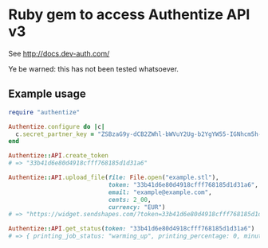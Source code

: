 Ruby gem to access Authentize API v3
====================================

See http://docs.dev-auth.com/

Ye be warned: this has not been tested whatsoever.

Example usage
-------------

```rb
require "authentize"

Authentize.configure do |c|
  c.secret_partner_key = "ZSBzaG9y-dCB2ZWhl-bWVuY2Ug-b2YgYW55-IGNhcm5h-bCB=="
end

Authentize::API.create_token
# => "33b41d6e80d4918cfff768185d1d31a6"

Authentize::API.upload_file(file: File.open("example.stl"),
                            token: "33b41d6e80d4918cfff768185d1d31a6",
                            email: "example@example.com",
                            cents: 2_00,
                            currency: "EUR")
# => "https://widget.sendshapes.com/?token=33b41d6e80d4918cfff768185d1d31a6"

Authentize::API.get_status(token: "33b41d6e80d4918cfff768185d1d31a6")
# => { printing_job_status: "warming_up", printing_percentage: 0, minutes_left: 21, message: "" }
```
